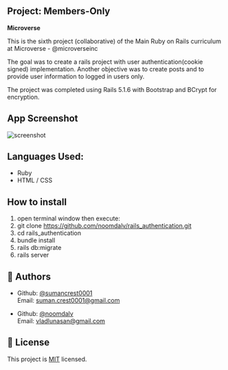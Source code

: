 ## Project: Members-Only

<b>Microverse</b>

This is the sixth project (collaborative) of the Main Ruby on Rails curriculum at Microverse - @microverseinc

The goal was to create a rails project with user authentication(cookie signed) implementation. 
Another objective was to create posts and to provide user information to logged in users only.

The project was completed using Rails 5.1.6 with Bootstrap and BCrypt for encryption.

## App Screenshot
![screenshot](https://i.imgur.com/Klwc1aO.png?1)

## Languages Used: 
- Ruby
- HTML / CSS

## How to install

1. open terminal window then execute:
2. git clone https://github.com/noomdalv/rails_authentication.git
3. cd rails_authentication
4. bundle install
5. rails db:migrate
6. rails server


## 👤 Authors

- Github: [@sumancrest0001](https://github.com/sumancrest0001)<br />
  Email: suman.crest0001@gmail.com

- Github: [@noomdalv](https://github.com/noomdalv)<br />
  Email: vladlunasan@gmail.com

## 📝 License

This project is [MIT](https://opensource.org/licenses/MIT) licensed.
